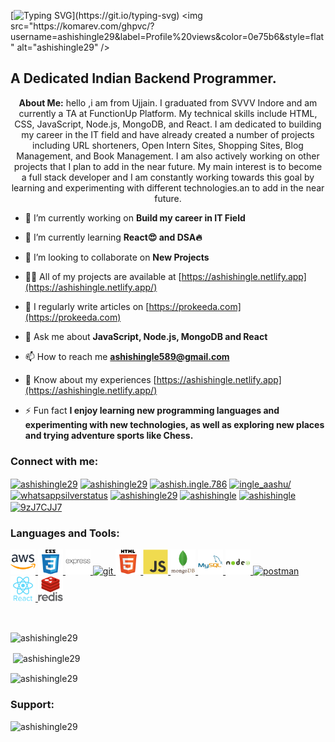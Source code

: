 [![Typing SVG](https://readme-typing-svg.demolab.com?font=Indie+Flower&size=70&pause=1000&color=603FD0&center=true&width=900&height=140&lines=%E0%A4%A8%E0%A4%AE%E0%A4%B8%E0%A5%8D%E0%A4%A4%E0%A5%87+%F0%9F%99%8F%2C+It's++Ashish+Ingle...!)](https://git.io/typing-svg)
<img src="https://komarev.com/ghpvc/?username=ashishingle29&label=Profile%20views&color=0e75b6&style=flat" alt="ashishingle29" />
<h2>A Dedicated Indian Backend Programmer.</h2>

<p align="center"><strong>About Me:</strong> hello ,i am from Ujjain. I graduated from SVVV Indore and am currently a TA at FunctionUp Platform. My technical skills include HTML, CSS, JavaScript, Node.js, MongoDB, and React. I am dedicated to building my career in the IT field and have already created a number of projects including URL shorteners, Open Intern Sites, Shopping Sites, Blog Management, and Book Management. I am also actively working on other projects that I plan to add in the near future. My main interest is to become a full stack developer and I am constantly working towards this goal by learning and experimenting with different technologies.an to add in the near future.</p>

- 🔭 I’m currently working on **Build my career in IT Field**

- 🌱 I’m currently learning **React😍 and DSA🔥**

- 👯 I’m looking to collaborate on **New Projects**

- 👨‍💻 All of my projects are available at [https://ashishingle.netlify.app](https://ashishingle.netlify.app/)

- 📝 I regularly write articles on [https://prokeeda.com](https://prokeeda.com)

- 💬 Ask me about **JavaScript, Node.js, MongoDB and React**

- 📫 How to reach me **ashishingle589@gmail.com**

- 📄 Know about my experiences [https://ashishingle.netlify.app](https://ashishingle.netlify.app/)

- ⚡ Fun fact **I enjoy learning new programming languages and experimenting with new technologies, as well as exploring new places and trying adventure sports like Chess.**

<h3 align="left">Connect with me:</h3>
<p align="left">
<a href="https://twitter.com/ashishingle29" target="blank"><img align="center" src="https://raw.githubusercontent.com/rahuldkjain/github-profile-readme-generator/master/src/images/icons/Social/twitter.svg" alt="ashishingle29" height="30" width="40" /></a>
<a href="https://linkedin.com/in/ashishingle29" target="blank"><img align="center" src="https://raw.githubusercontent.com/rahuldkjain/github-profile-readme-generator/master/src/images/icons/Social/linked-in-alt.svg" alt="ashishingle29" height="30" width="40" /></a>
<a href="https://fb.com/ashish.ingle.786" target="blank"><img align="center" src="https://raw.githubusercontent.com/rahuldkjain/github-profile-readme-generator/master/src/images/icons/Social/facebook.svg" alt="ashish.ingle.786" height="30" width="40" /></a>
<a href="https://instagram.com/ingle_aashu/" target="blank"><img align="center" src="https://raw.githubusercontent.com/rahuldkjain/github-profile-readme-generator/master/src/images/icons/Social/instagram.svg" alt="ingle_aashu/" height="30" width="40" /></a>
<a href="https://www.youtube.com/c/whatsappsilverstatus" target="blank"><img align="center" src="https://raw.githubusercontent.com/rahuldkjain/github-profile-readme-generator/master/src/images/icons/Social/youtube.svg" alt="whatsappsilverstatus" height="30" width="40" /></a>
<a href="https://www.hackerrank.com/ashishingle29" target="blank"><img align="center" src="https://raw.githubusercontent.com/rahuldkjain/github-profile-readme-generator/master/src/images/icons/Social/hackerrank.svg" alt="ashishingle29" height="30" width="40" /></a>
<a href="https://www.leetcode.com/ashishingle" target="blank"><img align="center" src="https://raw.githubusercontent.com/rahuldkjain/github-profile-readme-generator/master/src/images/icons/Social/leet-code.svg" alt="ashishingle" height="30" width="40" /></a>
<a href="https://auth.geeksforgeeks.org/user/ashishingle" target="blank"><img align="center" src="https://raw.githubusercontent.com/rahuldkjain/github-profile-readme-generator/master/src/images/icons/Social/geeks-for-geeks.svg" alt="ashishingle" height="30" width="40" /></a>
<a href="https://discord.gg/9zJ7CJJ7" target="blank"><img align="center" src="https://raw.githubusercontent.com/rahuldkjain/github-profile-readme-generator/master/src/images/icons/Social/discord.svg" alt="9zJ7CJJ7" height="30" width="40" /></a>
</p>

<h3 align="left">Languages and Tools:</h3>
<p align="left"> <a href="https://aws.amazon.com" target="_blank" rel="noreferrer"> <img src="https://raw.githubusercontent.com/devicons/devicon/master/icons/amazonwebservices/amazonwebservices-original-wordmark.svg" alt="aws" width="40" height="40"/> </a> <a href="https://www.w3schools.com/css/" target="_blank" rel="noreferrer"> <img src="https://raw.githubusercontent.com/devicons/devicon/master/icons/css3/css3-original-wordmark.svg" alt="css3" width="40" height="40"/> </a> <a href="https://expressjs.com" target="_blank" rel="noreferrer"> <img src="https://raw.githubusercontent.com/devicons/devicon/master/icons/express/express-original-wordmark.svg" alt="express" width="40" height="40"/> </a> <a href="https://git-scm.com/" target="_blank" rel="noreferrer"> <img src="https://www.vectorlogo.zone/logos/git-scm/git-scm-icon.svg" alt="git" width="40" height="40"/> </a> <a href="https://www.w3.org/html/" target="_blank" rel="noreferrer"> <img src="https://raw.githubusercontent.com/devicons/devicon/master/icons/html5/html5-original-wordmark.svg" alt="html5" width="40" height="40"/> </a> <a href="https://developer.mozilla.org/en-US/docs/Web/JavaScript" target="_blank" rel="noreferrer"> <img src="https://raw.githubusercontent.com/devicons/devicon/master/icons/javascript/javascript-original.svg" alt="javascript" width="40" height="40"/> </a> <a href="https://www.mongodb.com/" target="_blank" rel="noreferrer"> <img src="https://raw.githubusercontent.com/devicons/devicon/master/icons/mongodb/mongodb-original-wordmark.svg" alt="mongodb" width="40" height="40"/> </a> <a href="https://www.mysql.com/" target="_blank" rel="noreferrer"> <img src="https://raw.githubusercontent.com/devicons/devicon/master/icons/mysql/mysql-original-wordmark.svg" alt="mysql" width="40" height="40"/> </a> <a href="https://nodejs.org" target="_blank" rel="noreferrer"> <img src="https://raw.githubusercontent.com/devicons/devicon/master/icons/nodejs/nodejs-original-wordmark.svg" alt="nodejs" width="40" height="40"/> </a> <a href="https://postman.com" target="_blank" rel="noreferrer"> <img src="https://www.vectorlogo.zone/logos/getpostman/getpostman-icon.svg" alt="postman" width="40" height="40"/> </a> <a href="https://reactjs.org/" target="_blank" rel="noreferrer"> <img src="https://raw.githubusercontent.com/devicons/devicon/master/icons/react/react-original-wordmark.svg" alt="react" width="40" height="40"/> </a> <a href="https://redis.io" target="_blank" rel="noreferrer"> <img src="https://raw.githubusercontent.com/devicons/devicon/master/icons/redis/redis-original-wordmark.svg" alt="redis" width="40" height="40"/> </a> </p>
<br/>
<p><img align="center" src="https://github-readme-stats.vercel.app/api/top-langs?username=ashishingle29&show_icons=true&locale=en&layout=compact" alt="ashishingle29" /></p>

<p>&nbsp;<img align="center" src="https://github-readme-stats.vercel.app/api?username=ashishingle29&show_icons=true&locale=en" alt="ashishingle29" /></p>

<p><img align="center" src="https://github-readme-streak-stats.herokuapp.com/?user=ashishingle29&" alt="ashishingle29" /></p>
<h3 align="left">Support:</h3>
<p><a href="https://www.buymeacoffee.com/ashishingle29"> <img align="left" src="https://cdn.buymeacoffee.com/buttons/v2/default-yellow.png" height="50" width="210" alt="ashishingle29" /></a></p>
